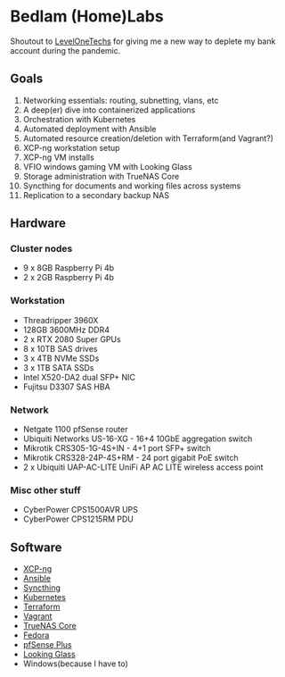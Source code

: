 # Bedlam (Home)Labs

Shoutout to [LevelOneTechs](https://level1techs.com/) for giving me a new way to deplete my bank account during the pandemic.

## Goals
1. Networking essentials: routing, subnetting, vlans, etc
2. A deep(er) dive into containerized applications
3. Orchestration with Kubernetes
4. Automated deployment with Ansible
5. Automated resource creation/deletion with Terraform(and Vagrant?)
6. XCP-ng workstation setup
7. XCP-ng VM installs
8. VFIO windows gaming VM with Looking Glass
9. Storage administration with TrueNAS Core
10. Syncthing for documents and working files across systems
11. Replication to a secondary backup NAS

## Hardware

### Cluster nodes
- 9 x 8GB Raspberry Pi 4b
- 2 x 2GB Raspberry Pi 4b

### Workstation
- Threadripper 3960X
- 128GB 3600MHz DDR4
- 2 x RTX 2080 Super GPUs
- 8 x 10TB SAS drives
- 3 x 4TB NVMe SSDs
- 3 x 1TB SATA SSDs
- Intel X520-DA2 dual SFP+ NIC
- Fujitsu D3307 SAS HBA

### Network
- Netgate 1100 pfSense router
- Ubiquiti Networks US-16-XG - 16+4 10GbE aggregation switch
- Mikrotik CRS305-1G-4S+IN - 4+1 port SFP+ switch
- Mikrotik CRS328-24P-4S+RM - 24 port gigabit PoE switch
- 2 x Ubiquiti UAP-AC-LITE UniFi AP AC LITE wireless access point

### Misc other stuff
- CyberPower CPS1500AVR UPS
- CyberPower CPS1215RM PDU

## Software

- [XCP-ng](https://xcp-ng.org/)
- [Ansible](https://www.ansible.com/)
- [Syncthing](https://syncthing.net/)
- [Kubernetes](https://kubernetes.io/)
- [Terraform](https://www.terraform.io/)
- [Vagrant](https://www.vagrantup.com/)
- [TrueNAS Core](https://www.truenas.com/truenas-core/)
- [Fedora](https://getfedora.org/)
- [pfSense Plus](https://www.netgate.com/pfsense-plus-software)
- [Looking Glass](https://looking-glass.io/)
- Windows(because I have to)
